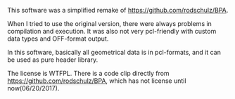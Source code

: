 This software was a simplified remake of https://github.com/rodschulz/BPA.

When I tried to use the original version, there were always problems in compilation and execution. 
It was also not very pcl-friendly with custom data types and OFF-format output. 

In this software, basically all geometrical data is in pcl-formats, and it can be used as pure header library.

The license is WTFPL. There is a code clip directly from https://github.com/rodschulz/BPA, which has not license until now(06/20/2017).
